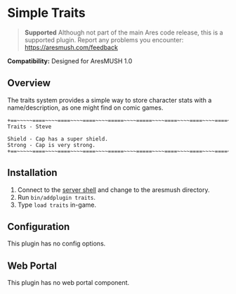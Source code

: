 # Simple Traits

> **Supported** Although not part of the main Ares code release, this is a supported plugin.  Report any problems you encounter: https://aresmush.com/feedback


**Compatibility:** Designed for AresMUSH 1.0

## Overview

The traits system provides a simple way to store character stats with a name/description, as one might find on comic games.

    +==~~~~~====~~~~====~~~~====~~~~=====~~~~=====~~~~====~~~~====~~~~====~~~~~==+
    Traits - Steve
    
    Shield - Cap has a super shield.
    Strong - Cap is very strong.
    +==~~~~~====~~~~====~~~~====~~~~=====~~~~=====~~~~====~~~~====~~~~====~~~~~==+

## Installation

1. Connect to the [server shell](https://aresmush.com/tutorials/code/extras/) and change to the aresmush directory.
2. Run `bin/addplugin traits`.
3. Type `load traits` in-game.

## Configuration

This plugin has no config options.

## Web Portal

This plugin has no web portal component.
